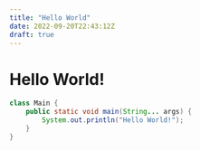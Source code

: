 ```yaml
---
title: "Hello World"
date: 2022-09-20T22:43:12Z
draft: true
---
```


# Hello World!
```java
class Main {
    public static void main(String... args) {
        System.out.println("Hello World!");
    }
}
```
